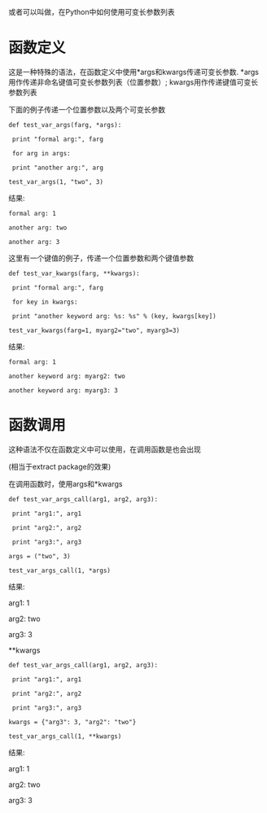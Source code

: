 或者可以叫做，在Python中如何使用可变长参数列表

函数定义 
=====

这是一种特殊的语法，在函数定义中使用\*args和kwargs传递可变长参数. \*args用作传递非命名键值可变长参数列表（位置参数）; kwargs用作传递键值可变长参数列表 

下面的例子传递一个位置参数以及两个可变长参数 

```
def test_var_args(farg, *args):

 print "formal arg:", farg

 for arg in args:

 print "another arg:", arg

test_var_args(1, "two", 3)
```

结果:

```
formal arg: 1

another arg: two

another arg: 3
```

这里有一个键值的例子，传递一个位置参数和两个键值参数

```
def test_var_kwargs(farg, **kwargs):

 print "formal arg:", farg

 for key in kwargs:

 print "another keyword arg: %s: %s" % (key, kwargs[key])

test_var_kwargs(farg=1, myarg2="two", myarg3=3)
```

结果:

```
formal arg: 1

another keyword arg: myarg2: two

another keyword arg: myarg3: 3
```

函数调用 
=====

这种语法不仅在函数定义中可以使用，在调用函数是也会出现 

(相当于extract package的效果) 

在调用函数时，使用args和\*kwargs 

```
def test_var_args_call(arg1, arg2, arg3):

 print "arg1:", arg1

 print "arg2:", arg2

 print "arg3:", arg3

args = ("two", 3)

test_var_args_call(1, *args)
```

结果: 

arg1: 1

arg2: two

arg3: 3 

\*\*kwargs 

```
def test_var_args_call(arg1, arg2, arg3):

 print "arg1:", arg1

 print "arg2:", arg2

 print "arg3:", arg3

kwargs = {"arg3": 3, "arg2": "two"}

test_var_args_call(1, **kwargs)
```

结果: 

arg1: 1

arg2: two

arg3: 3